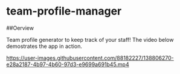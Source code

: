 # team-profile-manager

##Oerview

Team profile generator to keep track of your staff! The video below demostrates the app in action. 

https://user-images.githubusercontent.com/88182227/138806270-e28a2187-4b97-4b60-97d3-e9699a691b45.mp4

